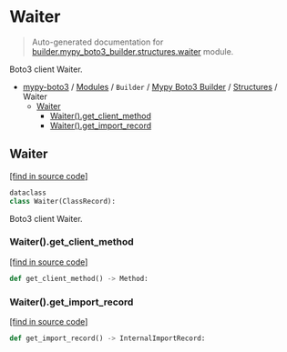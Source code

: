 # Waiter

> Auto-generated documentation for [builder.mypy_boto3_builder.structures.waiter](https://github.com/vemel/mypy_boto3/blob/master/builder/mypy_boto3_builder/structures/waiter.py) module.

Boto3 client Waiter.

- [mypy-boto3](../../../README.md#mypy_boto3) / [Modules](../../../MODULES.md#mypy-boto3-modules) / `Builder` / [Mypy Boto3 Builder](../index.md#mypy-boto3-builder) / [Structures](index.md#structures) / Waiter
    - [Waiter](#waiter)
        - [Waiter().get_client_method](#waiterget_client_method)
        - [Waiter().get_import_record](#waiterget_import_record)

## Waiter

[[find in source code]](https://github.com/vemel/mypy_boto3/blob/master/builder/mypy_boto3_builder/structures/waiter.py#L23)

```python
dataclass
class Waiter(ClassRecord):
```

Boto3 client Waiter.

### Waiter().get_client_method

[[find in source code]](https://github.com/vemel/mypy_boto3/blob/master/builder/mypy_boto3_builder/structures/waiter.py#L38)

```python
def get_client_method() -> Method:
```

### Waiter().get_import_record

[[find in source code]](https://github.com/vemel/mypy_boto3/blob/master/builder/mypy_boto3_builder/structures/waiter.py#L35)

```python
def get_import_record() -> InternalImportRecord:
```

